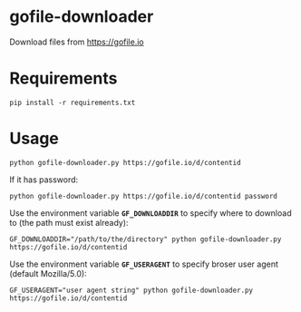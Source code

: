 # gofile-downloader
Download files from https://gofile.io

# Requirements
```
pip install -r requirements.txt
```

# Usage
```
python gofile-downloader.py https://gofile.io/d/contentid
```

If it has password:
```
python gofile-downloader.py https://gofile.io/d/contentid password
```

Use the environment variable **`GF_DOWNLOADDIR`** to specify where to download to (the
path must exist already):
```
GF_DOWNLOADDIR="/path/to/the/directory" python gofile-downloader.py https://gofile.io/d/contentid

```

Use the environment variable **`GF_USERAGENT`** to specify broser user agent (default Mozilla/5.0):
```
GF_USERAGENT="user agent string" python gofile-downloader.py https://gofile.io/d/contentid

```
